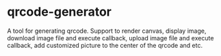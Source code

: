 # qrcode-generator
A tool for generating qrcode. Support to render canvas, display image, download image file and execute callback, upload image file and execute callback, add customized picture to the center of the qrcode and etc.
